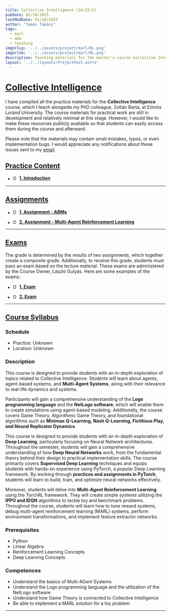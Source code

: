 ```yaml
---
title: Collective Intelligence (24/25/2)
pubDate: 01/20/2025
lastModDate: 01/20/2025
author: "Tamás Takács"
tags:
  - marl
  - abm
  - teaching
imgUrlLg: '../../assets/project/marl/RL.png'
imgUrlSm: '../../assets/project/marl/RL.png'
description: Teaching materials for the master's course Collective Intelligence (IPM-24fmiCOLLIEG), taught by myself and my PhD colleague Zoltán Barta at Eötvös Loránd University.
layout: '../../layouts/ProjectPost.astro'
---
```


# <u>Collective Intelligence</u>

I have compiled all the practice materials for the **Collective Intelligence** course, which I teach alongside my PhD colleague, Zoltán Barta, at Eötvös Loránd University. The course materials for practical work are still in development and relatively minimal at this stage. However, I would like to make these resources publicly available so that students can easily access them during the course and afterward.

Please note that the materials may contain small mistakes, typos, or even implementation bugs. I would appreciate any notifications about these issues sent to my [email](mailto:tamastheactual%40inf.elte.hu?subject=Issues%20with%20course%20material%20DND).

## <u> Practice Content </u>

- <a href="pracice/1.pdf" target="_blank" style="display: inline-flex; align-items: center; text-decoration: none; margin-right: 5px;"><img src="ppt.png" alt="Open PowerPoint" style="width: 15px; height: auto; margin-right: 5px;" /><strong><u>1. Introduction</u></strong></a>


<hr class="border-1 border-t border-tcotta my-0" />

## <u> Assignments </u>

- <a href="" target="_blank" style="display: inline-flex; align-items: center; text-decoration: none; margin-right: 5px;"><img src="pdf.png" alt="Open PowerPoint" style="width: 15px; height: auto; margin-right: 5px;" /><strong><u>1. Assignment - ABMs</u></strong></a>

- <a href="" target="_blank" style="display: inline-flex; align-items: center; text-decoration: none; margin-right: 5px;"><img src="colab-color.png" alt="Open PowerPoint" style="width: 15px; height: auto; margin-right: 5px;" /><strong><u>2. Assignment - Multi-Agent Reinforcement Learning</u></strong></a>

<hr class="border-1 border-t border-tcotta my-0" />

## <u> Exams </u>

The grade is determined by the results of two assignments, which together create a composite grade. Additionally, to receive this grade, students must pass an exam based on the lecture material. These exams are administered by the Course Owner, László Gulyás. Here are some examples of the exams:

- <a href="exam/1.pdf" target="_blank" style="display: inline-flex; align-items: center; text-decoration: none; margin-right: 5px;"><img src="pdf.png" alt="Open PowerPoint" style="width: 15px; height: auto; margin-right: 5px;" /><strong><u>1. Exam</u></strong></a>

- <a href="exam/2.pdf" target="_blank" style="display: inline-flex; align-items: center; text-decoration: none; margin-right: 5px;"><img src="pdf.png" alt="Open PowerPoint" style="width: 15px; height: auto; margin-right: 5px;" /><strong><u>2. Exam</u></strong></a>

<hr class="border-1 border-t border-tcotta my-0" />

## <u> Course Syllabus </u>

### Schedule

- Practice: Unknown
- Location: Unknown

### Description

This course is designed to provide students with an in-depth exploration of topics related to Collective Intelligence. Students will learn about agents, agent-based systems, and **Multi-Agent Systems**, along with their relevance to real-life dynamics and systems.  

Participants will gain a comprehensive understanding of the **Logo programming language** and the **NetLogo software**, which will enable them to create simulations using agent-based modeling. Additionally, the course covers Game Theory, Algorithmic Game Theory, and foundational algorithms such as **Minimax Q-Learning, Nash Q-Learning, Fictitious Play, and Neural Replicator Dynamics**.

This course is designed to provide students with an in-depth exploration of **Deep Learning**, particularly
focusing on Neural Network architectures. Throughout the semester, students will gain a comprehensive
understanding of how **Deep Neural Networks** work, from the fundamental theory behind their design to
practical implementation skills. The course primarily covers **Supervised Deep Learning** techniques and
equips students with hands-on experience using PyTorch, a popular Deep Learning framework. By working
through **practices and assignments in PyTorch**, students will learn to build, train, and optimize neural
networks effectively.

Moreover, students will delve into **Multi-Agent Reinforcement Learning** using the TorchRL framework. They will create simple systems utilizing the **IPPO and IDQN** algorithms to tackle toy and benchmark problems. Throughout the course, students will learn how to tune reward systems, debug multi-agent reinforcement learning (MARL) systems, perform environment transformations, and implement feature extractor networks.

### Prerequisites

- Python
- Linear Algebra
- Reinforcement Learning Concepts
- Deep Learning Concepts

### Competences

- Understand the basics of Multi-AGent Systems
- Understand the Logo programming language and the utilization of the NetLogo software
- Understand how Game Theory is connected to Collective Intelligence
- Be able to implement a MARL solution for a toy problem

<hr class="border-1 border-t border-tcotta my-0" />